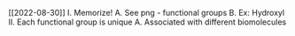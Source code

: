 [[2022-08-30]]
I. Memorize!
	A. See png - functional groups
	B. Ex: Hydroxyl 
II. Each functional group is unique
	A. Associated with different biomolecules